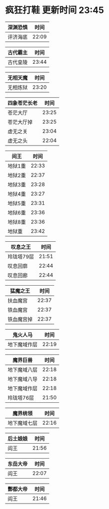 # 疯狂打鞋 更新时间 23:45

| 深渊恐惧   | 时间    |
|--------|-------|
| 评济海底 | 22:09 |

| 古代霸主   | 时间    |
|--------|-------|
| 古代皇陵 | 23:44 |

| 无相天魔   | 时间    |
|--------|-------|
| 无相炼狱 | 23:20 |

| 四象苍茫长老   | 时间    |
|--------|-------|
| 苍茫大厅 | 23:25 |
| 苍茫大厅掉 | 23:25 |
| 虚无之关 | 23:04 |
| 虚无之头 | 22:04 |

| 间王   | 时间    |
|--------|-------|
| 地狱1重 | 22:33 |
| 地狱2重 | 22:37 |
| 地狱3重 | 23:28 |
| 地狱4重 | 23:27 |
| 地狱5重 | 23:31 |
| 地狱6重 | 23:36 |
| 地狱8重 | 23:36 |
| 地狱重 | 23:42 |

| 叹息之王   | 时间    |
|--------|-------|
| 玲珑塔79层 | 21:51 |
| 叹息回廓 | 22:44 |
| 叹息回廊 | 22:44 |

| 猛魔之王   | 时间    |
|--------|-------|
| 扶血魔宫 | 22:37 |
| 铁血魔宫 | 22:37 |
| 铁血魔宫掉 | 22:37 |

| 鬼火人马   | 时间    |
|--------|-------|
| 地下魔域作层 | 22:19 |

| 魔界巨兽   | 时间    |
|--------|-------|
| 地下魔域八层 | 22:18 |
| 地下魔域八导 | 22:18 |
| 地下魔域作层 | 22:18 |
| 玲珑塔76层 | 21:50 |

| 魔界统领   | 时间    |
|--------|-------|
| 地下魔域七层 | 22:16 |

| 后土娘娘   | 时间    |
|--------|-------|
| 阎王 | 21:56 |

| 东岳大帝   | 时间    |
|--------|-------|
| 阎王 | 22:07 |

| 酆都大帝   | 时间    |
|--------|-------|
| 阎王 | 21:46 |